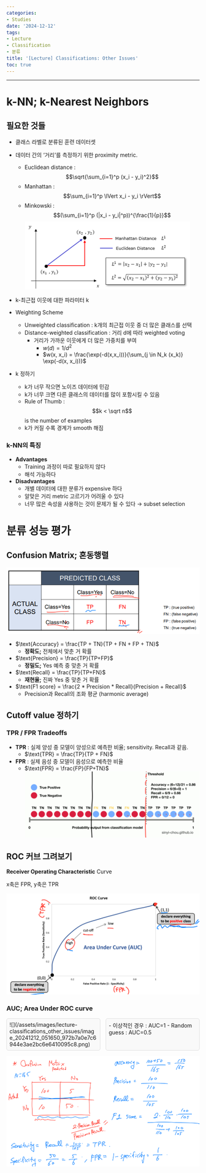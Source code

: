 ```yaml
---
categories:
- Studies
date: '2024-12-12'
tags:
- Lecture
- Classification
- 분류
title: '[Lecture] Classifications: Other Issues'
toc: true
---
```


---


# k-NN; k-Nearest Neighbors


## 필요한 것들

- 클래스 라벨로 분류된 훈련 데이터셋
- 데이터 간의 ‘거리’를 측정하기 위한 proximity metric.
    - Euclidean distance : $$\sqrt{\sum_{i=1}^p (x_i - y_i)^2}$$
    - Manhattan : $$\sum_{i=1}^p \lVert x_i - y_i \rVert$$
    - Minkowski : $$(\sum_{i=1}^p (|x_i - y_i|^p))^{\frac{1}{p}}$$
![](/assets/images/lecture-classifications_other_issues/image_20241212_051639_73fb2a1c99624de6a0fb518bcd42c0df.png)

- k-최근접 이웃에 대한 파라미터 k
- Weighting Scheme
    - Unweighted classification : k개의 최근접 이웃 중 더 많은 클래스를 선택
    - Distance-weighted classification : 거리 d에 따라 weighted voting
        - 거리가 가까운 이웃에게 더 많은 가중치를 부여
            - $w(d) = 1/d^2$
            - $w(x, x_i) = \frac{\exp(-d(x,x_i))}{\sum_{j \in N_k (x_k)} \exp(-d(x, x_i))}$
- k 정하기
    - k가 너무 작으면 노이즈 데이터에 민감
    - k가 너무 크면 다른 클래스의 데이터를 많이 포함시킬 수 있음
    - Rule of Thumb : $$k < \sqrt n$$ is the number of examples
    - k가 커질 수록 경계가 smooth 해짐

### k-NN의 특징

- **Advantages**
    - Training 과정이 따로 필요하지 않다
    - 해석 가능하다
- **Disadvantages**
    - 개별 데이터에 대한 분류가 expensive 하다
    - 알맞은 거리 metric 고르기가 어려울 수 있다
    - 너무 많은 속성을 사용하는 것이 문제가 될 수 있다 → subset selection

# 분류 성능 평가


## Confusion Matrix; 혼동행렬

![](/assets/images/lecture-classifications_other_issues/image_20241212_051644_15e7b19a67f04b89928e10b3038a7311.png)

- $\text{Accuracy} = \frac{TP + TN}{TP + FN + FP + TN}$
    - **정확도;** 전체에서 맞춘 거 확률
- $\text{Precision} = \frac{TP}{TP+FP}$
    - **정밀도;** Yes 예측 중 맞춘 거 확률
- $\text{Recall} = \frac{TP}{TP+FN}$
    - **재현율;** 진짜 Yes 중 맞춘 거 확률
- $\text{F1 score} = \frac{2 * Precision * Recall}{Precision + Recall}$
    - Precision과 Recall의 조화 평균 (harmonic average)

## Cutoff value 정하기


### TPR / FPR Tradeoffs

- **TPR** : 실제 양성 중 모델이 양성으로 예측한 비율; sensitivity. Recall과 같음.
    - $\text{TPR} = \frac{TP}{TP + FN}$
- **FPR** : 실제 음성 중 모델이 음성으로 예측한 비율
    - $\text{FPR} = \frac{FP}{FP+TN}$
![](/assets/images/lecture-classifications_other_issues/image_20241212_051647_e35dd84d91374164966ae2e3b564a80c.png)


## ROC 커브 그려보기

**Receiver Operating Characteristic** Curve

x축은 FPR, y축은 TPR

![](/assets/images/lecture-classifications_other_issues/image_20241212_051648_4b479ab724074105881556a6ef9621fd.png)


### AUC; Area Under ROC curve

<div class='column-list' style='display: flex; gap: 1em;'>
<div class='column' style='flex: 1; padding: 0.5em; background-color: #f9f9f9; border: 1px solid #ddd; border-radius: 5px;'>
![](/assets/images/lecture-classifications_other_issues/image_20241212_051650_972b7a0e7c6944e3ae2bc6e6410095c8.png)

</div>
<div class='column' style='flex: 1; padding: 0.5em; background-color: #f9f9f9; border: 1px solid #ddd; border-radius: 5px;'>
        - 이상적인 경우 : AUC=1
        - Random guess : AUC=0.5
</div>
</div>

![](/assets/images/lecture-classifications_other_issues/image_20241212_051652_6de41ca825624e639951ebcfa40855c1.png)

